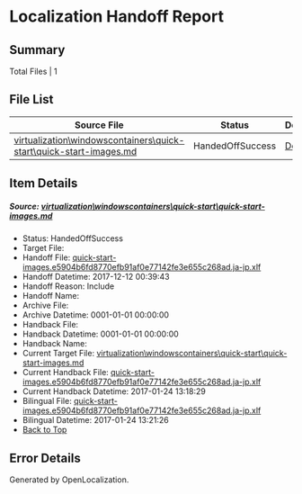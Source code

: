 # <a name='report-top'></a> Localization Handoff Report

## Summary
 Total Files | 1

## File List
 Source File | Status | Details 
 ----------- | ------ | ------- 
 [virtualization\windowscontainers\quick-start\quick-start-images.md](https://github.com/Microsoft/Virtualization-Documentation-Private/blob/31d19664d9d8785dba69e368a2d2cc1fc9ddc7cc/virtualization/windowscontainers/quick-start/quick-start-images.md) | HandedOffSuccess | [Details](#4858aee631f99d5b431806fc8fc774df847979c5410)

## Item Details
##### <a name='4858aee631f99d5b431806fc8fc774df847979c5410'></a> Source: [virtualization\windowscontainers\quick-start\quick-start-images.md](https://github.com/Microsoft/Virtualization-Documentation-Private/blob/31d19664d9d8785dba69e368a2d2cc1fc9ddc7cc/virtualization/windowscontainers/quick-start/quick-start-images.md)
* Status: HandedOffSuccess
* Target File: 
* Handoff File: [quick-start-images.e5904b6fd8770efb91af0e77142fe3e655c268ad.ja-jp.xlf](https://github.com/MicrosoftDocs/Virtualization-Documentation-Private.handoff/blob/5227fe2350041a22c69d02cd54524c00b3438dab/ol-handoff/MicrosoftDocs/Virtualization-Documentation-Private.ja-jp/live/quick-start-images.e5904b6fd8770efb91af0e77142fe3e655c268ad.ja-jp.xlf)
* Handoff Datetime: 2017-12-12 00:39:43
* Handoff Reason: Include
* Handoff Name: 
* Archive File: 
* Archive Datetime: 0001-01-01 00:00:00
* Handback File: 
* Handback Datetime: 0001-01-01 00:00:00
* Handback Name: 
* Current Target File: [virtualization\windowscontainers\quick-start\quick-start-images.md](https://github.com/MicrosoftDocs/Virtualization-Documentation-Private.ja-jp/blob/1e3bd54d4b6fd9d049c406af9f4cd6a45f42dda7/virtualization/windowscontainers/quick-start/quick-start-images.md)
* Current Handback File: [quick-start-images.e5904b6fd8770efb91af0e77142fe3e655c268ad.ja-jp.xlf](https://github.com/MicrosoftDocs/Virtualization-Documentation-Private.handback/blob/8063c3e1030aaad7d80115fac104c95cc716dbfd/ol-handback/Microsoft/Virtualization-Documentation-Private.ja-jp/live/quick-start-images.e5904b6fd8770efb91af0e77142fe3e655c268ad.ja-jp.xlf)
* Current Handback Datetime: 2017-01-24 13:18:29
* Bilingual File: [quick-start-images.e5904b6fd8770efb91af0e77142fe3e655c268ad.ja-jp.xlf](https://github.com/MicrosoftDocs/Virtualization-Documentation-Private.handback/blob/8063c3e1030aaad7d80115fac104c95cc716dbfd/ol-handback/Microsoft/Virtualization-Documentation-Private.ja-jp/live/quick-start-images.e5904b6fd8770efb91af0e77142fe3e655c268ad.ja-jp.xlf)
* Bilingual Datetime: 2017-01-24 13:21:26
* [Back to Top](#report-top)


## Error Details

Generated by OpenLocalization.
